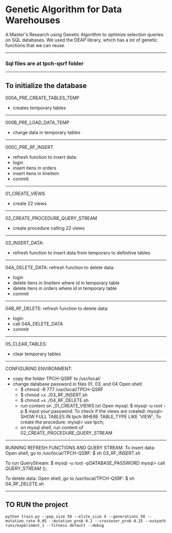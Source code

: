 # Genetic Algorithm for Data Warehouses
A Master's Research using Genetic Algorithm to optimize selection queries on SQL databases.
We used the DEAP library, which has a lot of genetic functions that we can reuse.

-------------------------------------------------------
### Sql files are at tpch-qsrf folder
-------------------------------------------------------


## To initialize the database

000A_PRE_CREATE_TABLES_TEMP
- creates temporary tables

-------------------------------------------------------

000B_PRE_LOAD_DATA_TEMP
- charge data in temporary tables

-------------------------------------------------------

000C_PRE_RF_INSERT
- refresh function to insert data:
- login
- insert itens in orders
- insert itens in lineitem
- commit

-------------------------------------------------------

01_CREATE_VIEWS
- create 22 views

-------------------------------------------------------

02_CREATE_PROCEDURE_QUERY_STREAM
- create procedure calling 22 views

-------------------------------------------------------

03_INSERT_DATA: 
- refresh function to insert data from temporaru to definitive tables

-------------------------------------------------------

04A_DELETE_DATA: refresh function to delete data:
- login
- delete itens in lineitem where id in temporary table
- delete itens in orders where id in temporary table
- commit

-------------------------------------------------------

04B_RF_DELETE: refresh function to delete data:
- login
- call 04A_DELETE_DATA
- commit

-------------------------------------------------------

05_CLEAR_TABLES: 
- clear temporary tables

-------------------------------------------------------
CONFIGURING ENVIRONMENT:
- copy the folder TPCH-QSRF to /usr/local/
- change database password in files 01, 03, and 04
Open shell:
	- $ chmod -R 777 /usr/local/TPCH-QSRF
	- $ chmod +x ./03_RF_INSERT.sh
	- $ chmod +x ./04_RF_DELETE.sh
	- run content on _01_CREATE_VIEWS.txt
Open mysql: 
	$ mysql -u root -p
	$ input your password:
To check if the views are created:
	mysql> SHOW FULL TABLES IN tpch WHERE TABLE_TYPE LIKE 'VIEW';
To create the procedure:
	mysql> use tpch;
	- on mysql shell, run content of 02_CREATE_PROCEDURE_QUERY_STREAM

-------------------------------------------------------
	
RUNNING REFRESH FUNCTIONS AND QUERY STREAM:
To insert data:
Open shell, go to /usr/local/TPCH-QSRF:
	$ sh 03_RF_INSERT.sh
	
To run QueryStream:
	$ mysql -u root -pDATABASE_PASSWORD 
	mysql> call QUERY_STREAM ();
	
To delete data:
Open shell, go to /usr/local/TPCH-QSRF:
	$ sh 04_RF_DELETE.sh
	
-------------------------------------------------------

## TO RUN the project

`python train.py --pop_size 50 --elite_size 4 --generations 50 --mutation_rate 0.05 --mutation_prob 0.1 --crossover_prob 0.25 --outpath runs/experiment_1 --fitness default --debug`
